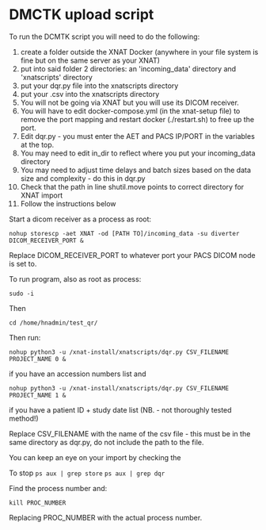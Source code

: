 # DMCTK upload script

To run the DCMTK script you will need to do the following:
1. create a folder outside the XNAT Docker (anywhere in your file system is fine but on the same server as your XNAT)
2. put into said folder 2 directories: an 'incoming_data' directory and 'xnatscripts' directory
3. put your dqr.py file into the xnatscripts directory
4. put your .csv into the xnatscripts directory
5. You will not be going via XNAT but you will use its DICOM receiver.
6. You will have to edit docker-compose.yml (in the xnat-setup file) to remove the port mapping and restart docker (./restart.sh) to free up the port.
7. Edit dqr.py - you must enter the AET and PACS IP/PORT in the variables at the top. 
8. You may need to edit in_dir to reflect where you put your incoming_data directory
9. You may need to adjust time delays and batch sizes based on the data size and complexity - do this in dqr.py
10. Check that the path in line shutil.move points to correct directory for XNAT import
11. Follow the instructions below

Start a dicom receiver as a process as root:

``nohup storescp -aet XNAT -od [PATH TO]/incoming_data -su diverter DICOM_RECEIVER_PORT &``

Replace DICOM_RECEIVER_PORT to whatever port your PACS DICOM node is set to.

To run program, also as root as process:

``sudo -i``

Then 

``cd /home/hnadmin/test_qr/``

Then run:

``nohup python3 -u /xnat-install/xnatscripts/dqr.py CSV_FILENAME PROJECT_NAME 0 &``

if you have an accession numbers list and 

``nohup python3 -u /xnat-install/xnatscripts/dqr.py CSV_FILENAME PROJECT_NAME 1 &``

if you have a patient ID + study date list (NB. - not thoroughly tested method!)


Replace CSV_FILENAME with the name of the csv file - this must be in the same directory as dqr.py, do not include the path to the file.

You can keep an eye on your import by checking the 

To stop
``ps aux | grep store``
``ps aux | grep dqr``

Find the process number and:

``kill PROC_NUMBER``

Replacing PROC_NUMBER with the actual process number.
 
 
